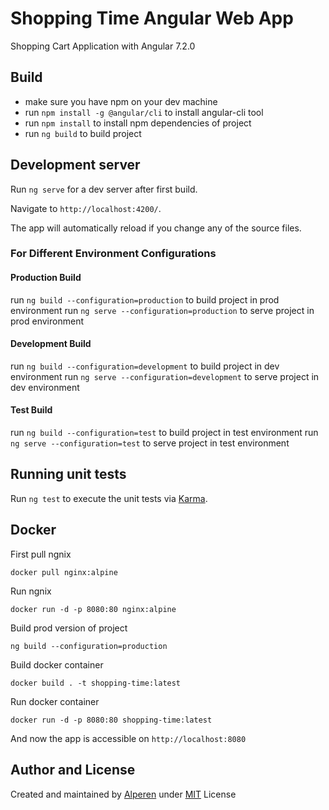 # Shopping Time Angular Web App

Shopping Cart Application with Angular 7.2.0


## Build

- make sure you have npm on your dev machine
- run `npm install -g @angular/cli` to install angular-cli tool
- run `npm install` to install npm dependencies of project
- run `ng build` to build project

## Development server

Run `ng serve` for a dev server after first build. 

Navigate to `http://localhost:4200/`. 

The app will automatically reload if you change any of the source files.

### For Different Environment Configurations

#### Production Build 
run `ng build --configuration=production` to build project in prod environment
run `ng serve --configuration=production` to serve project in prod environment

#### Development Build 
run `ng build --configuration=development` to build project in dev environment
run `ng serve --configuration=development` to serve project in dev environment

#### Test Build 
run `ng build --configuration=test` to build project in test environment
run `ng serve --configuration=test` to serve project in test environment

## Running unit tests

Run `ng test` to execute the unit tests via [Karma](https://karma-runner.github.io).

## Docker

First pull ngnix

```
docker pull nginx:alpine
```
Run ngnix

```
docker run -d -p 8080:80 nginx:alpine
```

Build prod version of project

```
ng build --configuration=production
```

Build docker container

```
docker build . -t shopping-time:latest
```

Run docker container

```
docker run -d -p 8080:80 shopping-time:latest
```

And now the app is accessible on `http://localhost:8080`


## Author and License
Created and maintained by [Alperen](https://github.com/alperentalaslioglu) under [MIT](LICENCE.md) License